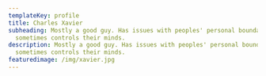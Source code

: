 ```yaml
---
templateKey: profile
title: Charles Xavier
subheading: Mostly a good guy. Has issues with peoples' personal boundaries and
  sometimes controls their minds.
description: Mostly a good guy. Has issues with peoples' personal boundaries and
  sometimes controls their minds.
featuredimage: /img/xavier.jpg
---
```

